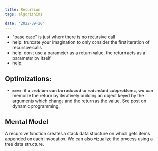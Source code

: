 ```yaml
---
title: Recursion
tags: algorithims

date: '2022-09-20'
---
```


- "base case" is just where there is no recursive call
- help: truncate your imagination to only consider the first iteration of recursive calls
- help: don't use a parameter as a return value, the return acts as a parameter by itself
- help:

## Optimizations:

- `memo`: if a problem can be reduced to redundant subproblems, we can memoize the return by iteratively building an object keyed by the arguments which change and the return as the value. See post on dynamic programming.

## Mental Model

A recursive function creates a stack data structure on which gets items appended on each invocation. We can also vizualize the process using a tree data structure.
